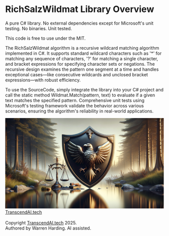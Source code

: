 # RichSalzWildmat Library Overview

A pure C# library. No external dependencies except for Microsoft's unit testing. No binaries. Unit tested.

This code is free to use under the MIT.

The RichSalzWildmat algorithm is a recursive wildcard matching algorithm implemented in C#. It supports standard wildcard characters such as '*' for matching any sequence of characters, '?' for matching a single character, and bracket expressions for specifying character sets or negations. The recursive design examines the pattern one segment at a time and handles exceptional cases—like consecutive wildcards and unclosed bracket expressions—with robust efficiency.

To use the SourceCode, simply integrate the library into your C# project and call the static method Wildmat.Match(pattern, text) to evaluate if a given text matches the specified pattern. Comprehensive unit tests using Microsoft's testing framework validate the behavior across various scenarios, ensuring the algorithm's reliability in real-world applications.

![AI Image](aiimage.jpg)
[TranscendAI.tech](https://TranscendAI.tech)<br>
<br>
Copyright [TranscendAI.tech](https://TranscendAI.tech) 2025.</br>
Authored by Warren Harding. AI assisted.</br>
